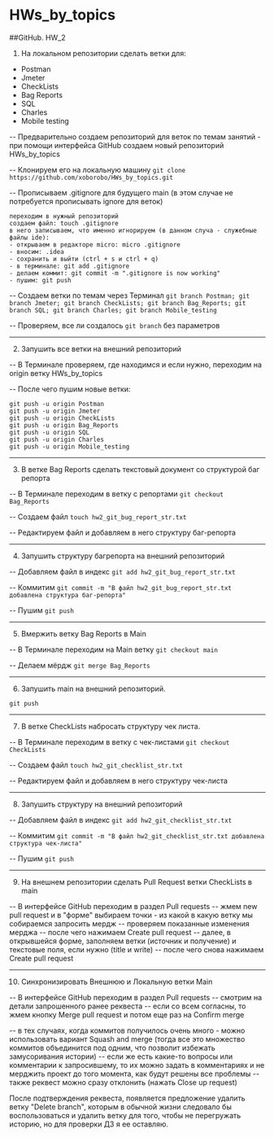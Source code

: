 # HWs_by_topics

##GitHub. HW_2
1. На локальном репозитории сделать ветки для:
- Postman
- Jmeter
- CheckLists
- Bag Reports
- SQL
- Charles
- Mobile testing

-- Предварительно создаем репозиторий для веток по темам занятий - при помощи интерфейса GitHub создаем 
новый репозиторий HWs_by_topics

-- Клонируем его на локальную машину `git clone https://github.com/xoborobo/HWs_by_topics.git`

-- Прописываем .gitignore для будущего main (в этом случае не потребуется прописывать ignore для веток)

````
переходим в нужный репозиторий
создаем файл: touch .gitignore 
в него записываем, что именно игнорируем (в данном случа - служебные файлы ide):
- открываем в редакторе micro: micro .gitignore
- вносим: .idea 
- сохранить и выйти (ctrl + s и ctrl + q)
- в терминале: git add .gitignore
- делаем коммит: git commit -m ".gitignore is now working"
- пушим: git push

````

-- Создаем ветки по темам через Терминал 
`git branch Postman; git branch Jmeter; git branch CheckLists; git branch Bag_Reports; git branch SQL; git branch Charles; git branch Mobile_testing`

-- Проверяем, все ли создалось `git branch` без параметров

----

2. Запушить все ветки на внешний репозиторий

-- В Терминале проверяем, где находимся и если нужно, переходим на origin ветку HWs_by_topics

-- После чего пушим новые ветки:
```
git push -u origin Postman 
git push -u origin Jmeter
git push -u origin CheckLists
git push -u origin Bag_Reports
git push -u origin SQL
git push -u origin Charles
git push -u origin Mobile_testing
````

----

3. В ветке Bag Reports сделать текстовый документ со структурой баг репорта

-- В Терминале переходим в ветку с репортами `git checkout Bag_Reports`

-- Создаем файл `touch hw2_git_bug_report_str.txt`

-- Редактируем файл и добавляем в него структуру баг-репорта

----

4. Запушить структуру багрепорта на внешний репозиторий

-- Добавляем файл в индекс `git add hw2_git_bug_report_str.txt`

-- Коммитим `git commit -m "В файл hw2_git_bug_report_str.txt добавлена структура баг-репорта"`

-- Пушим `git push`

---

5. Вмержить ветку Bag Reports в Main

-- В Терминале переходим на Main ветку `git checkout main`

-- Делаем мёрдж `git merge Bag_Reports`

----

6. Запушить main на внешний репозиторий.

`git push`

----

7. В ветке CheckLists набросать структуру чек листа.

-- В Терминале переходим в ветку с чек-листами `git checkout CheckLists`

-- Создаем файл `touch hw2_git_checklist_str.txt`

-- Редактируем файл и добавляем в него структуру чек-листа

---
8. Запушить структуру на внешний репозиторий

-- Добавляем файл в индекс `git add hw2_git_checklist_str.txt`

-- Коммитим `git commit -m "В файл hw2_git_checklist_str.txt добавлена структура чек-листа"`

-- Пушим `git push`

----
9. На внешнем репозитории сделать Pull Request ветки CheckLists в main

-- В интерфейсе GitHub переходим в раздел Pull requests
-- жмем new pull request и в "форме" выбираем точки - из какой в какую ветку мы собираемся запросить мердж
-- проверяем показанные изменения мерджа
-- после чего нажимаем Create pull request
-- далее, в открывшейся форме, заполняем ветки (источник и получение) и текстовые поля, если нужно (title и write)
-- после чего снова нажимаем Create pull request

----
10. Синхронизировать Внешнюю и Локальную ветки Main

-- В интерфейсе GitHub переходим в раздел Pull requests
-- смотрим на детали запрошенного ранее реквеста 
-- если со всем согласны, то жмем кнопку Merge pull request и потом еще раз на Confirm merge

-- в тех случаях, когда коммитов получилось очень много - можно использовать вариант Squash and merge (тогда все это 
множество коммитов объединится под одним, что позволит избежать замусоривания истории)
-- если же есть какие-то вопросы или комментарии к запросившему, то их можно задать в комментариях и не мерджить проект 
до того момента, как будут решены все проблемы
-- также реквест можно сразу отклонить (нажать Close up request)

После подтверждения реквеста, появляется предложение удалить ветку "Delete branch", которым в обычной жизни 
следовало бы воспользоваться и удалить ветку для того, чтобы не перегружать историю, но для проверки ДЗ я ее оставляю.


